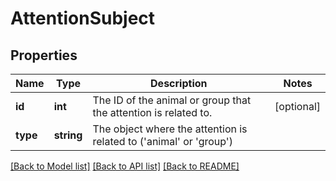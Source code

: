 # AttentionSubject

## Properties
Name | Type | Description | Notes
------------ | ------------- | ------------- | -------------
**id** | **int** | The ID of the animal or group that the attention is related to. | [optional] 
**type** | **string** | The object where the attention is related to (&#39;animal&#39; or &#39;group&#39;) | 

[[Back to Model list]](../README.md#documentation-for-models) [[Back to API list]](../README.md#documentation-for-api-endpoints) [[Back to README]](../README.md)



